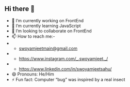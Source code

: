 ## Hi there 👋

- 🔭 I’m currently working on FrontEnd
- 🌱 I’m currently learning JavaScript
- 👯 I’m looking to collaborate on FrontEnd
- 📫 How to reach me:-
- - swoyamjeetmain@gmail.com
- - https://www.instagram.com/_.swoyamjeet._/
- - https://www.linkedin.com/in/swoyamjeetsahu/
- 😄 Pronouns: He/Him
- ⚡ Fun fact: Computer “bug” was inspired by a real insect‍
